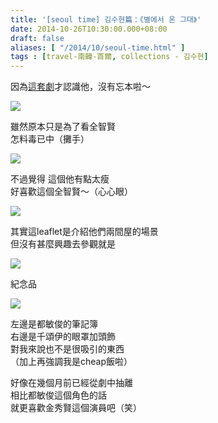 ```yaml
---
title: '[seoul time] 김수현篇：《별에서 온 그대》'
date: 2014-10-26T10:30:00.000+08:00
draft: false
aliases: [ "/2014/10/seoul-time.html" ]
tags : [travel-南韓-首爾, collections - 김수현]
---
```


因為[這套劇](http://www.hidie.net/2014/01/sbs-love-from-star.html)才認識他，沒有忘本啦～  

[![](https://1.bp.blogspot.com/-QOKYeCP4IaA/XE1_kfWQKGI/AAAAAAAAHWY/V1jWFwvnpG8gBZrylg4j_VxebIr0_zdfACLcBGAs/s640/15422145427_a032b0c59c_z.jpg)](https://1.bp.blogspot.com/-QOKYeCP4IaA/XE1_kfWQKGI/AAAAAAAAHWY/V1jWFwvnpG8gBZrylg4j_VxebIr0_zdfACLcBGAs/s1600/15422145427_a032b0c59c_z.jpg)

雖然原本只是為了看全智賢  
怎料毒已中（攤手）  

[![](https://3.bp.blogspot.com/-nI8BmhOwBgY/XE1_rEljL7I/AAAAAAAAHWg/jgtR9pOoYto9SC7Ih1uzIlGKk_Q_qqebgCLcBGAs/s640/15584460096_072932b7d3_z.jpg)](https://3.bp.blogspot.com/-nI8BmhOwBgY/XE1_rEljL7I/AAAAAAAAHWg/jgtR9pOoYto9SC7Ih1uzIlGKk_Q_qqebgCLcBGAs/s1600/15584460096_072932b7d3_z.jpg)

不過覺得 這個他有點太瘦  
好喜歡這個全智賢～（心心眼）  

[![](https://3.bp.blogspot.com/-V8iErIC6zaw/XE1_xhRYlrI/AAAAAAAAHWk/o55oI7IWeBkRsTE8EZAObEV2JGgLhjHLgCLcBGAs/s640/14987395184_ec89b0c8d8_z.jpg)](https://3.bp.blogspot.com/-V8iErIC6zaw/XE1_xhRYlrI/AAAAAAAAHWk/o55oI7IWeBkRsTE8EZAObEV2JGgLhjHLgCLcBGAs/s1600/14987395184_ec89b0c8d8_z.jpg)

其實這leaflet是介紹他們兩間屋的場景  
但沒有甚麼興趣去參觀就是  

[![](https://2.bp.blogspot.com/-OQHWJxMLZEw/XE1_26oGp2I/AAAAAAAAHWs/Rcg8nih8XdUhmoAW16BY44xBu3cuLFyOQCLcBGAs/s640/15422032018_61a3412de8_z.jpg)](https://2.bp.blogspot.com/-OQHWJxMLZEw/XE1_26oGp2I/AAAAAAAAHWs/Rcg8nih8XdUhmoAW16BY44xBu3cuLFyOQCLcBGAs/s1600/15422032018_61a3412de8_z.jpg)

紀念品  

[![](https://2.bp.blogspot.com/-f3c7gNJ0ViI/XE1_-eoyuII/AAAAAAAAHW0/eBQNUl0GeAwJDMUolGHitgHyZyFlvW_EQCLcBGAs/s640/14987994563_a593e617db_z.jpg)](https://2.bp.blogspot.com/-f3c7gNJ0ViI/XE1_-eoyuII/AAAAAAAAHW0/eBQNUl0GeAwJDMUolGHitgHyZyFlvW_EQCLcBGAs/s1600/14987994563_a593e617db_z.jpg)

左邊是都敏俊的筆記簿  
右邊是千頌伊的眼罩加頭飾  
對我來說也不是很吸引的東西  
（加上再強調我是cheap飯啦）  
  
好像在幾個月前已經從劇中抽離  
相比都敏俊這個角色的話  
就更喜歡金秀賢這個演員吧（笑）
